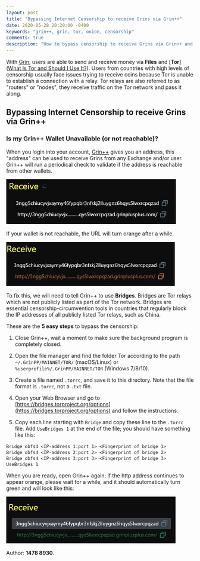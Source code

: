 ```yaml
---
layout: post
title: "Bypassing Internet Censorship to receive Grins via Grin++"
date: 2020-05-28 20:20:00 -0400
keywords: "grin++, grin, tor, onion, censorship"
comments: true
description: "How to bypass censorship to receive Grins via Grin++ and Tor"
---
```


With [Grin](http://grin.mw), users are able to send and receive money via **Files** and [**Tor**]([What Is Tor and Should I Use It?](https://lifehacker.com/what-is-tor-and-should-i-use-it-1527891029)). Users from countries with high levels of censorship usually face issues trying to receive coins because Tor is unable to establish a connection with a relay. Tor relays are also referred to as "routers" or "nodes", they receive traffic on the Tor network and pass it along.

## Bypassing Internet Censorship to receive Grins via Grin++

### Is my Grin++ Wallet Unavailable (or not reachable)?

When you login into your account, [Grin++](https://grinplusplus.github.io/) gives you an address, this "address" can be used to receive Grins from any Exchange and/or user. Grin++ will run a periodical check to validate if the address is reachable from other wallets.

![checking](https://raw.githubusercontent.com/davidtavarez/davidtavarez.github.io/master/_images/posts/photo5080116429453371532.jpg)

If your wallet is not reachable, the URL will turn orange after a while.

![failed](https://raw.githubusercontent.com/davidtavarez/davidtavarez.github.io/master/_images/posts/photo5080116429453371534.jpg)

To fix this, we will need to tell Grin++ to use **Bridges**. Bridges are Tor relays which are not publicly listed as part of the Tor network. Bridges are essential censorship-circumvention tools in countries that regularly block the IP addresses of all publicly listed Tor relays, such as China.

These are the **5 easy steps** to bypass the censorship:

1. Close Grin++, wait a moment to make sure the background program is completely closed.

2. Open the file manager and find the folder Tor according to the path `~/.GrinPP/MAINNET/TOR/` (macOS/Linux) or `%userprofile%/.GrinPP/MAINNET/TOR` (Windows 7/8/10).

3. Create a file named `.torrc`, and save it to this directory. Note that the file format is `.torrc`, not a `.txt` file.

4. Open your Web Browser and go to [https://bridges.torproject.org/options](https://bridges.torproject.org/options) and follow the instructions.

5. Copy each line starting with `Bridge` and copy these line to the `.torrc` file. Add `UseBridges 1` at the end of the file; you should have something like this:

```
Bridge obfs4 <IP-address 1:port 1> <Fingerprint of bridge 1>
Bridge obfs4 <IP-address 2:port 2> <Fingerprint of bridge 2>
Bridge obfs4 <IP-address 3:port 3> <Fingerprint of bridge 3>
UseBridges 1
```

When you are ready, open Grin++ again; if the http address continues to appear orange, please wait for a while, and it should automatically turn green and will look like this:

![good](https://raw.githubusercontent.com/davidtavarez/davidtavarez.github.io/master/_images/posts/photo5080116429453371533.jpg)

Author: **1478 8930**.
